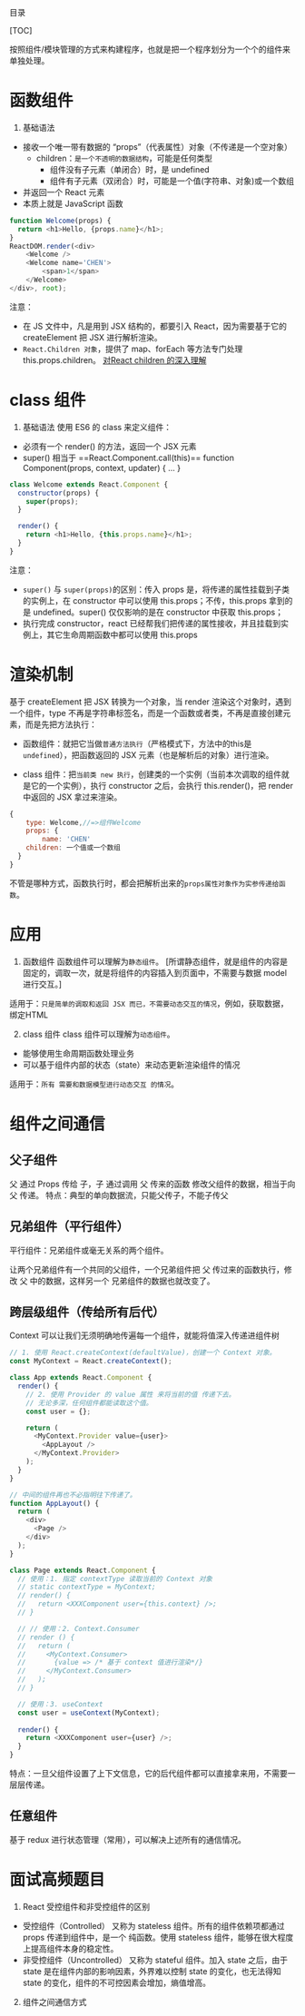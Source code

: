 目录

[TOC]

按照组件/模块管理的方式来构建程序，也就是把一个程序划分为一个个的组件来单独处理。

# 函数组件
1. 基础语法
- 接收一个唯一带有数据的 “props”（代表属性）对象（不传递是一个空对象）
  + children：`是一个不透明的数据结构`，可能是任何类型
    + 组件没有子元素（单闭合）时，是 undefined
    + 组件有子元素（双闭合）时，可能是一个值(字符串、对象)或一个数组
- 并返回一个 React 元素
- 本质上就是 JavaScript 函数
```js
function Welcome(props) {
  return <h1>Hello, {props.name}</h1>;
}
ReactDOM.render(<div>
    <Welcome />
    <Welcome name='CHEN'>
        <span>1</span>
    </Welcome>
</div>, root);
```
注意：
- 在 JS 文件中，凡是用到 JSX 结构的，都要引入 React，因为需要基于它的 createElement 把 JSX 进行解析渲染。
- `React.Children 对象`，提供了 map、forEach 等方法专门处理 this.props.children。 [对React children 的深入理解](https://www.jianshu.com/p/d1975493b5ea)


# class 组件
1. 基础语法
使用 ES6 的 class 来定义组件：
- 必须有一个 render() 的方法，返回一个 JSX 元素
- super() 相当于 ==React.Component.call(this)==
  function Component(props, context, updater) { ... }
  
```js
class Welcome extends React.Component {
  constructor(props) {
    super(props);
  }

  render() {
    return <h1>Hello, {this.props.name}</h1>;
  }
}
```
注意：
- `super()` 与 `super(props)`的区别：传入 props 是，将传递的属性挂载到子类的实例上，在 constructor 中可以使用 this.props；不传，this.props 拿到的是 undefined。super() 仅仅影响的是在 constructor 中获取 this.props；
- 执行完成 constructor，react 已经帮我们把传递的属性接收，并且挂载到实例上，其它生命周期函数中都可以使用 this.props


# 渲染机制
基于 createElement 把 JSX 转换为一个对象，当 render 渲染这个对象时，遇到一个组件，type 不再是字符串标签名，而是一个函数或者类，不再是直接创建元素，而是先把方法执行：

- 函数组件：就把它当做`普通方法执行`（严格模式下，方法中的this是`undefined`），把函数返回的 JSX 元素（也是解析后的对象）进行渲染。

- class 组件：把`当前类 new 执行`，创建类的一个实例（当前本次调取的组件就是它的一个实例），执行 constructor 之后，会执行 this.render()，把 render 中返回的 JSX 拿过来渲染。

```js
{
	type: Welcome,//=>组件Welcome
	props: {
		name: 'CHEN'
    children: 一个值或一个数组
  }
}
```

不管是哪种方式，函数执行时，都会把解析出来的`props属性对象作为实参传递给函数`。

# 应用
1. 函数组件
函数组件可以理解为`静态组件`。
[所谓静态组件，就是组件的内容是固定的，调取一次，就是将组件的内容插入到页面中，不需要与数据 model 进行交互。]

适用于：`只是简单的调取和返回 JSX 而已，不需要动态交互的情况`，例如，获取数据，绑定HTML

2. class 组件
class 组件可以理解为`动态组件`。
- 能够使用生命周期函数处理业务
- 可以基于组件内部的状态（state）来动态更新渲染组件的情况

适用于：`所有 需要和数据模型进行动态交互 的情况`。


# 组件之间通信
## 父子组件

父 通过 Props 传给 子，子 通过调用 父 传来的函数 修改父组件的数据，相当于向 父 传递。
特点：典型的单向数据流，只能父传子，不能子传父


## 兄弟组件（平行组件）
平行组件：兄弟组件或毫无关系的两个组件。

让两个兄弟组件有一个共同的父组件，一个兄弟组件把 父 传过来的函数执行，修改 父 中的数据，这样另一个 兄弟组件的数据也就改变了。


## 跨层级组件（传给所有后代）
Context 可以让我们无须明确地传遍每一个组件，就能将值深入传递进组件树
```js
// 1. 使用 React.createContext(defaultValue)，创建一个 Context 对象。
const MyContext = React.createContext();

class App extends React.Component {
  render() {
    // 2. 使用 Provider 的 value 属性 来将当前的值 传递下去。
    // 无论多深，任何组件都能读取这个值。
    const user = {};

    return (
      <MyContext.Provider value={user}>
        <AppLayout />
      </MyContext.Provider>
    );
  }
}

// 中间的组件再也不必指明往下传递了。
function AppLayout() {
  return (
    <div>
      <Page />
    </div>
  );
}

class Page extends React.Component {
  // 使用：1. 指定 contextType 读取当前的 Context 对象
  // static contextType = MyContext;
  // render() {
  //   return <XXXComponent user={this.context} />;
  // }

  // // 使用：2. Context.Consumer
  // render () {
  //   return (
  //     <MyContext.Consumer>
  //       {value => /* 基于 context 值进行渲染*/}
  //     </MyContext.Consumer>
  //   );
  // }

  // 使用：3. useContext
  const user = useContext(MyContext);
  
  render() {
    return <XXXComponent user={user} />;
  }
}
```

特点：一旦父组件设置了上下文信息，它的后代组件都可以直接拿来用，不需要一层层传递。

## 任意组件
基于 redux 进行状态管理（常用），可以解决上述所有的通信情况。



# 面试高频题目
1. React 受控组件和非受控组件的区别
- 受控组件（Controlled）
又称为 stateless 组件。所有的组件依赖项都通过 props 传递到组件中，是一个 纯函数。使用 stateless 组件，能够在很大程度上提高组件本身的稳定性。
- 非受控组件（Uncontrolled）
又称为 stateful 组件。加入 state 之后，由于 state 是在组件内部的影响因素，外界难以控制 state 的变化，也无法得知 state 的变化，组件的不可控因素会增加，熵值增高。 

2. 组件之间通信方式
